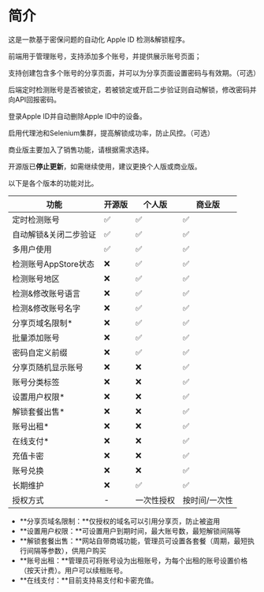# 简介

这是一款基于密保问题的自动化 Apple ID 检测&解锁程序。

前端用于管理账号，支持添加多个账号，并提供展示账号页面；

支持创建包含多个账号的分享页面，并可以为分享页面设置密码与有效期。（可选）

后端定时检测账号是否被锁定，若被锁定或开启二步验证则自动解锁，修改密码并向API回报密码。

登录Apple ID并自动删除Apple ID中的设备。

启用代理池和Selenium集群，提高解锁成功率，防止风控。（可选）

商业版主要加入了销售功能，请根据需求选择。

开源版已**停止更新**，如需继续使用，建议更换个人版或商业版。

以下是各个版本的功能对比。

| 功能             | 开源版 | 个人版   | 商业版     |
|----------------|-----|-------|---------|
| 定时检测账号         | ✅   | ✅     | ✅       |
| 自动解锁&关闭二步验证    | ✅   | ✅     | ✅       |
| 多用户使用          | ✅   | ✅     | ✅       |
| 检测账号AppStore状态 | ❌   | ✅     | ✅       |
| 检测账号地区         | ❌   | ✅     | ✅       |
| 检测&修改账号语言      | ❌   | ✅     | ✅       |
| 检测&修改账号名字      | ❌   | ✅     | ✅       |
| 分享页域名限制*       | ❌   | ✅     | ✅       |
| 批量添加账号         | ❌   | ✅     | ✅       |
| 密码自定义前缀        | ❌   | ✅     | ✅       |
| 分享页随机显示账号      | ❌   | ❌     | ✅       |
| 账号分类标签         | ❌   | ❌     | ✅       |
| 设置用户权限*        | ❌   | ❌     | ✅       |
| 解锁套餐出售*        | ❌   | ❌     | ✅       |
| 账号出租*          | ❌   | ❌     | ✅       |
| 在线支付*          | ❌   | ❌     | ✅       |
| 充值卡密           | ❌   | ❌     | ✅       |
| 账号兑换           | ❌   | ❌     | ✅       |
| 长期维护           | ❌   | ✅     | ✅       |
| 授权方式           | -   | 一次性授权 | 按时间/一次性 |

* **分享页域名限制：**仅授权的域名可以引用分享页，防止被盗用
* **设置用户权限：**可设置用户到期时间，最大账号数，最短解锁间隔等
* **解锁套餐出售：**网站自带商城功能，管理员可设置各套餐（周期，最短执行间隔等参数），供用户购买
* **账号出租：**管理员可将账号设为出租账号，为每个出租的账号设置价格（按天计费）。用户可以续租账号。
* **在线支付：**目前支持易支付和卡密充值。
